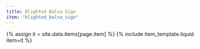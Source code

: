 ```yaml
---
title: Blighted Balsa Sign
item: "blighted_balsa_sign"
---
```


{% assign it = site.data.items[page.item] %}
{% include item_template.liquid item=it %}

